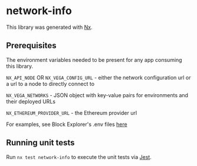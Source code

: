 # network-info

This library was generated with [Nx](https://nx.dev).

## Prerequisites

The environment variables needed to be present for any app consuming this library.

`NX_API_NODE` OR `NX_VEGA_CONFIG_URL` - either the network configuration url or a url to a node to directly connect to

`NX_VEGA_NETWORKS` - JSON object with key-value pairs for environments and their deployed URLs

`NX_ETHEREUM_PROVIDER_URL` - the Ethereum provider url

For examples, see Block Explorer's .env files [here](../../apps/explorer)

## Running unit tests

Run `nx test network-info` to execute the unit tests via [Jest](https://jestjs.io).
